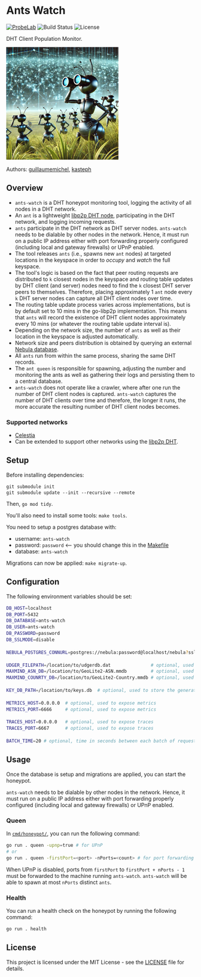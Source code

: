 # Ants Watch

[![ProbeLab](https://img.shields.io/badge/made%20by-ProbeLab-blue.svg)](https://probelab.io)
![Build Status](https://img.shields.io/github/actions/workflow/status/probe-lab/ants-watch/ci.yml?branch=main)
![License](https://img.shields.io/github/license/probe-lab/ants-watch)

DHT Client Population Monitor.

<img src="./resources/ants.png" alt="Ants Watch" height="300"/>

Authors: [guillaumemichel](https://github.com/guillaumemichel), [kasteph](https://github.com/kasteph)

## Overview

* `ants-watch` is a DHT honeypot monitoring tool, logging the activity of all nodes in a DHT network.
* An `ant` is a lightweight [libp2p DHT node](https://github.com/libp2p/go-libp2p-kad-dht), participating in the DHT network, and logging incoming requests.
* `ants` participate in the DHT network as DHT server nodes. `ants-watch` needs to be dialable by other nodes in the network. Hence, it must run on a public IP address either with port forwarding properly configured (including local and gateway firewalls) or UPnP enabled.
* The tool releases `ants` (i.e., spawns new `ant` nodes) at targeted locations in the keyspace in order to _occupy_ and _watch_ the full keyspace.
* The tool's logic is based on the fact that peer routing requests are distributed to `k` closest nodes in the keyspace and routing table updates by DHT client (and server) nodes need to find the `k` closest DHT server peers to themselves. Therefore, placing approximately 1 `ant` node every `k` DHT server nodes can capture all DHT client nodes over time.
* The routing table update process varies across implementations, but is by default set to 10 mins in the go-libp2p implementation. This means that `ants` will record the existence of DHT client nodes approximately every 10 mins (or whatever the routing table update interval is).
* Depending on the network size, the number of `ants` as well as their location in the keyspace is adjusted automatically.
* Network size and peers distribution is obtained by querying an external [Nebula database](https://github.com/dennis-tra/nebula).
* All `ants` run from within the same process, sharing the same DHT records.
* The `ant queen` is responsible for spawning, adjusting the number and monitoring the ants as well as gathering their logs and persisting them to a central database.
* `ants-watch` does not operate like a crawler, where after one run the number of DHT client nodes is captured. `ants-watch` captures the number of DHT clients over time and therefore, the longer it runs, the more accurate the resulting number of DHT client nodes becomes.

### Supported networks

* [Celestia](https://celestia.org/)
* Can be extended to support other networks using the [libp2p DHT](https://github.com/libp2p/specs/tree/master/kad-dht).

## Setup

Before installing dependencies:

``` shell
git submodule init
git submodule update --init --recursive --remote
```

Then, `go mod tidy`.

You'll also need to install some tools: `make tools`.

You need to setup a postgres database with:

* username: `ants-watch`
* password: `password` <-- you should change this in the [Makefile](./Makefile)
* database: `ants-watch`

Migrations can now be applied: `make migrate-up`.

## Configuration

The following environment variables should be set:

```sh
DB_HOST=localhost
DB_PORT=5432
DB_DATABASE=ants-watch
DB_USER=ants-watch
DB_PASSWORD=password
DB_SSLMODE=disable

NEBULA_POSTGRES_CONNURL=postgres://nebula:password@localhost/nebula?sslmode=disable

UDGER_FILEPATH=/location/to/udgerdb.dat               # optional, used to detect datacenters
MAXMIND_ASN_DB=/location/to/GeoLite2-ASN.mmdb         # optional, used to extract ASN from IP
MAXMIND_COUNRTY_DB=/location/to/GeoLite2-Country.mmdb # optional, used to extract country from IP

KEY_DB_PATH=/location/to/keys.db  # optional, used to store the generated libp2p keys

METRICS_HOST=0.0.0.0  # optional, used to expose metrics
METRICS_PORT=6666     # optional, used to expose metrics

TRACES_HOST=0.0.0.0   # optional, used to expose traces
TRACES_PORT=6667      # optional, used to expose traces

BATCH_TIME=20 # optional, time in seconds between each batch of requests
```

## Usage

Once the database is setup and migrations are applied, you can start the honeypot.

`ants-watch` needs to be dialable by other nodes in the network. Hence, it must run on a public IP address either with port forwarding properly configured (including local and gateway firewalls) or UPnP enabled.

### Queen

In [`cmd/honeypot/`](./cmd/honeypot/), you can run the following command:

```sh
go run . queen -upnp=true # for UPnP
# or
go run . queen -firstPort=<port> -nPorts=<count> # for port forwarding
```

When UPnP is disabled, ports from `firstPort` to `firstPort + nPorts - 1` must be forwarded to the machine running `ants-watch`. `ants-watch` will be able to spawn at most `nPorts` distinct `ants`.

### Health

You can run a health check on the honeypot by running the following command:

```sh
go run . health
```

## License

This project is licensed under the MIT License - see the [LICENSE](./LICENSE) file for details.
